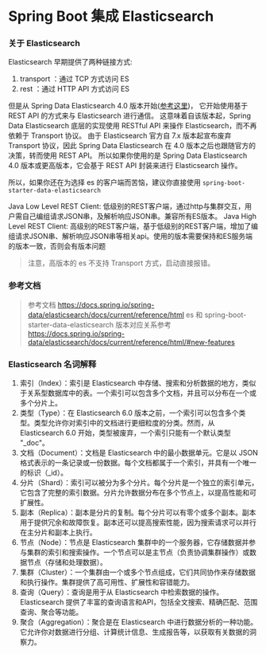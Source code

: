 # Spring Boot 集成 Elasticsearch 


### 关于 Elasticsearch

Elasticsearch 早期提供了两种链接方式:
1. transport ：通过 TCP 方式访问 ES 
2. rest ：通过 HTTP API 方式访问 ES

但是从 Spring Data Elasticsearch 4.0 版本开始([参考这里](https://docs.spring.io/spring-data/elasticsearch/docs/5.1.1/reference/html/#new-features.4-0-0))，
它开始使用基于 REST API 的方式来与 Elasticsearch 进行通信。
这意味着自该版本起，Spring Data Elasticsearch 底层的实现使用 RESTful API 来操作 Elasticsearch，而不再依赖于 Transport 协议。
由于 Elasticsearch 官方自 7.x 版本起宣布废弃 Transport 协议，因此 Spring Data Elasticsearch 在 4.0 版本之后也跟随官方的决策，转而使用 REST API。
所以如果你使用的是 Spring Data Elasticsearch 4.0 版本或更高版本，它会基于 REST API 封装来进行 Elasticsearch 操作。

所以，如果你还在为选择 es 的客户端而苦恼，建议你直接使用 `spring-boot-starter-data-elasticsearch` 

Java Low Level REST Client: 低级别的REST客户端，通过http与集群交互，用户需自己编组请求JSON串，及解析响应JSON串。兼容所有ES版本。
Java High Level REST Client: 高级别的REST客户端，基于低级别的REST客户端，增加了编组请求JSON串、解析响应JSON串等相关api。使用的版本需要保持和ES服务端的版本一致，否则会有版本问题

> 注意，高版本的 es 不支持 Transport 方式，启动直接报错。

### 参考文档

> 参考文档 <https://docs.spring.io/spring-data/elasticsearch/docs/current/reference/html>
> es 和 spring-boot-starter-data-elasticsearch 版本对应关系参考 <https://docs.spring.io/spring-data/elasticsearch/docs/current/reference/html/#new-features>


### Elasticsearch 名词解释

1. 索引（Index）：索引是 Elasticsearch 中存储、搜索和分析数据的地方，类似于关系型数据库中的表。一个索引可以包含多个文档，并且可以分布在一个或多个分片上。
2. 类型（Type）：在 Elasticsearch 6.0 版本之前，一个索引可以包含多个类型。类型允许你对索引中的文档进行更细粒度的分类。然而，从 Elasticsearch 6.0 开始，类型被废弃，一个索引只能有一个默认类型 "_doc"。
3. 文档（Document）：文档是 Elasticsearch 中的最小数据单元。它是以 JSON 格式表示的一条记录或一份数据。每个文档都属于一个索引，并具有一个唯一的标识（_id）。
4. 分片（Shard）：索引可以被分为多个分片。每个分片是一个独立的索引单元，它包含了完整的索引数据。分片允许数据分布在多个节点上，以提高性能和可扩展性。
5. 副本（Replica）：副本是分片的复制。每个分片可以有零个或多个副本。副本用于提供冗余和故障恢复。副本还可以提高搜索性能，因为搜索请求可以并行在主分片和副本上执行。
6. 节点（Node）：节点是 Elasticsearch 集群中的一个服务器，它存储数据并参与集群的索引和搜索操作。一个节点可以是主节点（负责协调集群操作）或数据节点（存储和处理数据）。
7. 集群（Cluster）：一个集群由一个或多个节点组成，它们共同协作来存储数据和执行操作。集群提供了高可用性、扩展性和容错能力。
8. 查询（Query）：查询是用于从 Elasticsearch 中检索数据的操作。Elasticsearch 提供了丰富的查询语言和API，包括全文搜索、精确匹配、范围查询、聚合等功能。
9. 聚合（Aggregation）：聚合是在 Elasticsearch 中进行数据分析的一种功能。它允许你对数据进行分组、计算统计信息、生成报告等，以获取有关数据的洞察力。